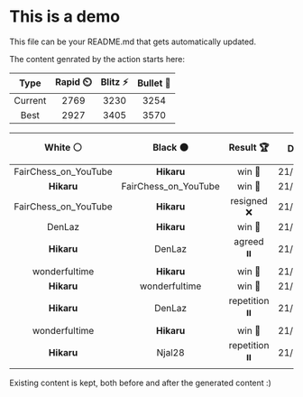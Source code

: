 # This is a demo

This file can be your README.md that gets automatically updated.

The content genrated by the action starts here:

<!--START_SECTION:chessStats-->
<!-- Automatically generated with https://github.com/Balastrong/chess-stats-action -->

| Type | Rapid ⏲️ | Blitz ⚡ | Bullet 🔫 |
|:---:|:---:|:---:|:---:|
| Current | 2769 | 3230 | 3254 |
| Best | 2927 | 3405 | 3570 |

| White ⚪ | Black ⚫ | Result 🏆 | Date 📅 | Position 🗺️ | Type 🕕 |
|:---:|:---:|:---:|:---:|:---:|:---:|
| FairChess_on_YouTube | **Hikaru** | win 🥇 | 21/8/2024 | <a href="http://www.ee.unb.ca/cgi-bin/tervo/fen.pl?select=1r6/5pk1/6p1/R2B4/p4P2/3r4/5K2/8 w - -">Link</a> | Blitz |
| **Hikaru** | FairChess_on_YouTube | win 🥇 | 21/8/2024 | <a href="http://www.ee.unb.ca/cgi-bin/tervo/fen.pl?select=8/8/8/8/3K1pB1/5Pk1/2R5/8 b - -">Link</a> | Blitz |
| FairChess_on_YouTube | **Hikaru** | resigned ❌ | 21/8/2024 | <a href="http://www.ee.unb.ca/cgi-bin/tervo/fen.pl?select=6k1/3R2p1/p6p/2pQ4/2r1q2P/4B1P1/P4P2/6K1 b - -">Link</a> | Blitz |
| DenLaz | **Hikaru** | win 🥇 | 21/8/2024 | <a href="http://www.ee.unb.ca/cgi-bin/tervo/fen.pl?select=R7/1p6/3k3p/1P1bp1p1/1r4P1/7P/p3BK2/8 w - -">Link</a> | Blitz |
| **Hikaru** | DenLaz | agreed ⏸️ | 21/8/2024 | <a href="http://www.ee.unb.ca/cgi-bin/tervo/fen.pl?select=8/5pkp/6p1/8/3n3P/6P1/b2N1PBK/8 b - -">Link</a> | Blitz |
| wonderfultime | **Hikaru** | win 🥇 | 21/8/2024 | <a href="http://www.ee.unb.ca/cgi-bin/tervo/fen.pl?select=3b4/2N2k2/6p1/P6p/1Bn5/8/5PP1/6K1 w - -">Link</a> | Blitz |
| **Hikaru** | wonderfultime | win 🥇 | 21/8/2024 | <a href="http://www.ee.unb.ca/cgi-bin/tervo/fen.pl?select=3Q3k/P5p1/7p/5N2/4P3/5PnP/6RK/4q3 b - -">Link</a> | Blitz |
| **Hikaru** | DenLaz | repetition ⏸️ | 21/8/2024 | <a href="http://www.ee.unb.ca/cgi-bin/tervo/fen.pl?select=r1b1kb1r/ppp2ppp/3q4/8/P2Q4/8/1PP2PPP/RNB2RK1 w kq -">Link</a> | Blitz |
| wonderfultime | **Hikaru** | win 🥇 | 21/8/2024 | <a href="http://www.ee.unb.ca/cgi-bin/tervo/fen.pl?select=6k1/8/3p1np1/p1pP1p1p/1pP4P/1P4P1/P2Q1nP1/q2B2K1 w - -">Link</a> | Blitz |
| **Hikaru** | Njal28 | repetition ⏸️ | 21/8/2024 | <a href="http://www.ee.unb.ca/cgi-bin/tervo/fen.pl?select=3r2k1/5p2/6p1/5p1p/1P6/P5P1/3R1Q1K/q7 b - -">Link</a> | Blitz |

<!--END_SECTION:chessStats-->

Existing content is kept, both before and after the generated content :)
